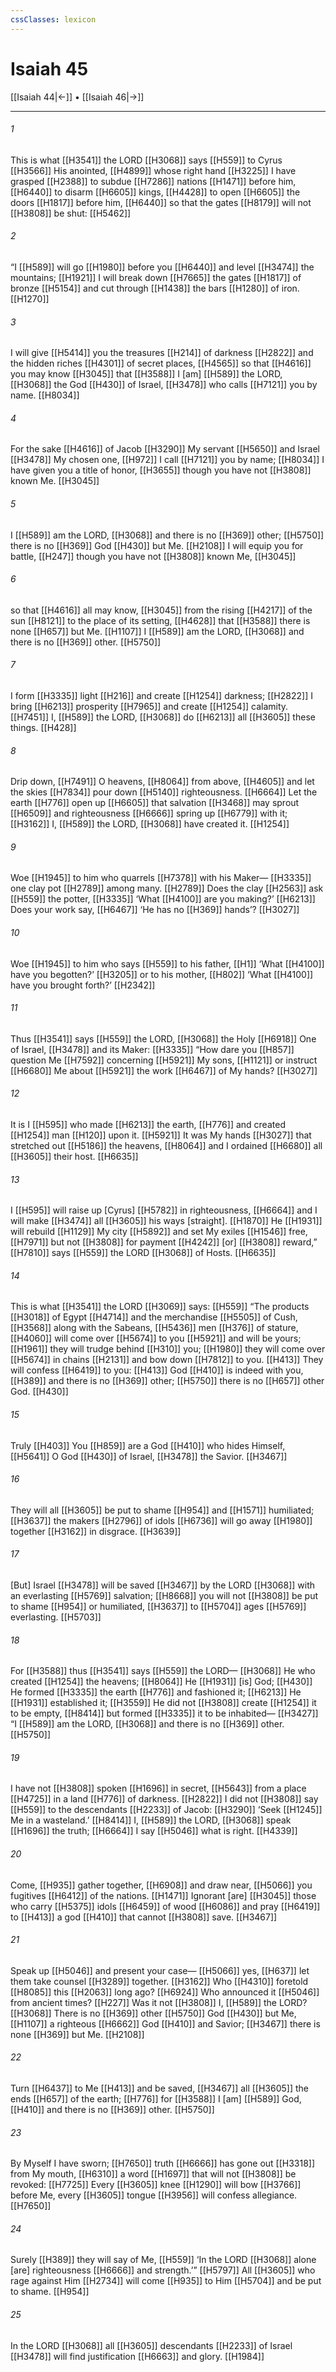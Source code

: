 ```yaml
---
cssClasses: lexicon
---
```


# Isaiah 45

[[Isaiah 44|←]] • [[Isaiah 46|→]]

---

###### 1
This is what [[H3541]] the LORD [[H3068]] says [[H559]] to Cyrus [[H3566]] His anointed, [[H4899]] whose right hand [[H3225]] I have grasped [[H2388]] to subdue [[H7286]] nations [[H1471]] before him, [[H6440]] to disarm [[H6605]] kings, [[H4428]] to open [[H6605]] the doors [[H1817]] before him, [[H6440]] so that the gates [[H8179]] will not [[H3808]] be shut: [[H5462]]

###### 2
“I [[H589]] will go [[H1980]] before you [[H6440]] and level [[H3474]] the mountains; [[H1921]] I will break down [[H7665]] the gates [[H1817]] of bronze [[H5154]] and cut through [[H1438]] the bars [[H1280]] of iron. [[H1270]]

###### 3
I will give [[H5414]] you the treasures [[H214]] of darkness [[H2822]] and the hidden riches [[H4301]] of secret places, [[H4565]] so that [[H4616]] you may know [[H3045]] that [[H3588]] I [am] [[H589]] the LORD, [[H3068]] the God [[H430]] of Israel, [[H3478]] who calls [[H7121]] you by name. [[H8034]]

###### 4
For the sake [[H4616]] of Jacob [[H3290]] My servant [[H5650]] and Israel [[H3478]] My chosen one, [[H972]] I call [[H7121]] you by name; [[H8034]] I have given you a title of honor, [[H3655]] though you have not [[H3808]] known Me. [[H3045]]

###### 5
I [[H589]] am the LORD, [[H3068]] and there is no [[H369]] other; [[H5750]] there is no [[H369]] God [[H430]] but Me. [[H2108]] I will equip you for battle, [[H247]] though you have not [[H3808]] known Me, [[H3045]]

###### 6
so that [[H4616]] all may know, [[H3045]] from the rising [[H4217]] of the sun [[H8121]] to the place of its setting, [[H4628]] that [[H3588]] there is none [[H657]] but Me. [[H1107]] I [[H589]] am the LORD, [[H3068]] and there is no [[H369]] other. [[H5750]]

###### 7
I form [[H3335]] light [[H216]] and create [[H1254]] darkness; [[H2822]] I bring [[H6213]] prosperity [[H7965]] and create [[H1254]] calamity. [[H7451]] I, [[H589]] the LORD, [[H3068]] do [[H6213]] all [[H3605]] these things. [[H428]]

###### 8
Drip down, [[H7491]] O heavens, [[H8064]] from above, [[H4605]] and let the skies [[H7834]] pour down [[H5140]] righteousness. [[H6664]] Let the earth [[H776]] open up [[H6605]] that salvation [[H3468]] may sprout [[H6509]] and righteousness [[H6666]] spring up [[H6779]] with it; [[H3162]] I, [[H589]] the LORD, [[H3068]] have created it. [[H1254]]

###### 9
Woe [[H1945]] to him who quarrels [[H7378]] with his Maker— [[H3335]] one clay pot [[H2789]] among many. [[H2789]] Does the clay [[H2563]] ask [[H559]] the potter, [[H3335]] ‘What [[H4100]] are you making?’ [[H6213]] Does your work say, [[H6467]] ‘He has no [[H369]] hands’? [[H3027]]

###### 10
Woe [[H1945]] to him who says [[H559]] to his father, [[H1]] ‘What [[H4100]] have you begotten?’ [[H3205]] or to his mother, [[H802]] ‘What [[H4100]] have you brought forth?’ [[H2342]]

###### 11
Thus [[H3541]] says [[H559]] the LORD, [[H3068]] the Holy [[H6918]] One of Israel, [[H3478]] and its Maker: [[H3335]] “How dare you [[H857]] question Me [[H7592]] concerning [[H5921]] My sons, [[H1121]] or instruct [[H6680]] Me about [[H5921]] the work [[H6467]] of My hands? [[H3027]]

###### 12
It is I [[H595]] who made [[H6213]] the earth, [[H776]] and created [[H1254]] man [[H120]] upon it. [[H5921]] It was My hands [[H3027]] that stretched out [[H5186]] the heavens, [[H8064]] and I ordained [[H6680]] all [[H3605]] their host. [[H6635]]

###### 13
I [[H595]] will raise up [Cyrus] [[H5782]] in righteousness, [[H6664]] and I will make [[H3474]] all [[H3605]] his ways [straight]. [[H1870]] He [[H1931]] will rebuild [[H1129]] My city [[H5892]] and set My exiles [[H1546]] free, [[H7971]] but not [[H3808]] for payment [[H4242]] [or] [[H3808]] reward,” [[H7810]] says [[H559]] the LORD [[H3068]] of Hosts. [[H6635]]

###### 14
This is what [[H3541]] the LORD [[H3069]] says: [[H559]] “The products [[H3018]] of Egypt [[H4714]] and the merchandise [[H5505]] of Cush, [[H3568]] along with the Sabeans, [[H5436]] men [[H376]] of stature, [[H4060]] will come over [[H5674]] to you [[H5921]] and will be yours; [[H1961]] they will trudge behind [[H310]] you; [[H1980]] they will come over [[H5674]] in chains [[H2131]] and bow down [[H7812]] to you. [[H413]] They will confess [[H6419]] to you: [[H413]] God [[H410]] is indeed with you, [[H389]] and there is no [[H369]] other; [[H5750]] there is no [[H657]] other God. [[H430]]

###### 15
Truly [[H403]] You [[H859]] are a God [[H410]] who hides Himself, [[H5641]] O God [[H430]] of Israel, [[H3478]] the Savior. [[H3467]]

###### 16
They will all [[H3605]] be put to shame [[H954]] and [[H1571]] humiliated; [[H3637]] the makers [[H2796]] of idols [[H6736]] will go away [[H1980]] together [[H3162]] in disgrace. [[H3639]]

###### 17
[But] Israel [[H3478]] will be saved [[H3467]] by the LORD [[H3068]] with an everlasting [[H5769]] salvation; [[H8668]] you will not [[H3808]] be put to shame [[H954]] or humiliated, [[H3637]] to [[H5704]] ages [[H5769]] everlasting. [[H5703]]

###### 18
For [[H3588]] thus [[H3541]] says [[H559]] the LORD— [[H3068]] He who created [[H1254]] the heavens; [[H8064]] He [[H1931]] [is] God; [[H430]] He formed [[H3335]] the earth [[H776]] and fashioned it; [[H6213]] He [[H1931]] established it; [[H3559]] He did not [[H3808]] create [[H1254]] it to be empty, [[H8414]] but formed [[H3335]] it to be inhabited— [[H3427]] “I [[H589]] am the LORD, [[H3068]] and there is no [[H369]] other. [[H5750]]

###### 19
I have not [[H3808]] spoken [[H1696]] in secret, [[H5643]] from a place [[H4725]] in a land [[H776]] of darkness. [[H2822]] I did not [[H3808]] say [[H559]] to the descendants [[H2233]] of Jacob: [[H3290]] ‘Seek [[H1245]] Me in a wasteland.’ [[H8414]] I, [[H589]] the LORD, [[H3068]] speak [[H1696]] the truth; [[H6664]] I say [[H5046]] what is right. [[H4339]]

###### 20
Come, [[H935]] gather together, [[H6908]] and draw near, [[H5066]] you fugitives [[H6412]] of the nations. [[H1471]] Ignorant [are] [[H3045]] those who carry [[H5375]] idols [[H6459]] of wood [[H6086]] and pray [[H6419]] to [[H413]] a god [[H410]] that cannot [[H3808]] save. [[H3467]]

###### 21
Speak up [[H5046]] and present your case— [[H5066]] yes, [[H637]] let them take counsel [[H3289]] together. [[H3162]] Who [[H4310]] foretold [[H8085]] this [[H2063]] long ago? [[H6924]] Who announced it [[H5046]] from ancient times? [[H227]] Was it not [[H3808]] I, [[H589]] the LORD? [[H3068]] There is no [[H369]] other [[H5750]] God [[H430]] but Me, [[H1107]] a righteous [[H6662]] God [[H410]] and Savior; [[H3467]] there is none [[H369]] but Me. [[H2108]]

###### 22
Turn [[H6437]] to Me [[H413]] and be saved, [[H3467]] all [[H3605]] the ends [[H657]] of the earth; [[H776]] for [[H3588]] I [am] [[H589]] God, [[H410]] and there is no [[H369]] other. [[H5750]]

###### 23
By Myself I have sworn; [[H7650]] truth [[H6666]] has gone out [[H3318]] from My mouth, [[H6310]] a word [[H1697]] that will not [[H3808]] be revoked: [[H7725]] Every [[H3605]] knee [[H1290]] will bow [[H3766]] before Me,  every [[H3605]] tongue [[H3956]] will confess allegiance. [[H7650]]

###### 24
Surely [[H389]] they will say of Me, [[H559]] ‘In the LORD [[H3068]] alone  [are] righteousness [[H6666]] and strength.’” [[H5797]] All [[H3605]] who rage against Him [[H2734]] will come [[H935]] to Him [[H5704]] and be put to shame. [[H954]]

###### 25
In the LORD [[H3068]] all [[H3605]] descendants [[H2233]] of Israel [[H3478]] will find justification [[H6663]] and glory. [[H1984]]

